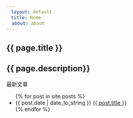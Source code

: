 ```yaml
---
　layout: default
　title: Home
  about: about
---
```


<title>youngniu</title>
<h2>{{ page.title }}</h2>
<h2>{{ page.description}}</h2>

<p>最新文章</p>

<ul>
{% for post in site.posts %}
<li>{{ post.date | date_to_string }} <a href="{{ site.baseurl }}{{ post.url }}">{{ post.title }}</a></li>
{% endfor %}
</ul>
